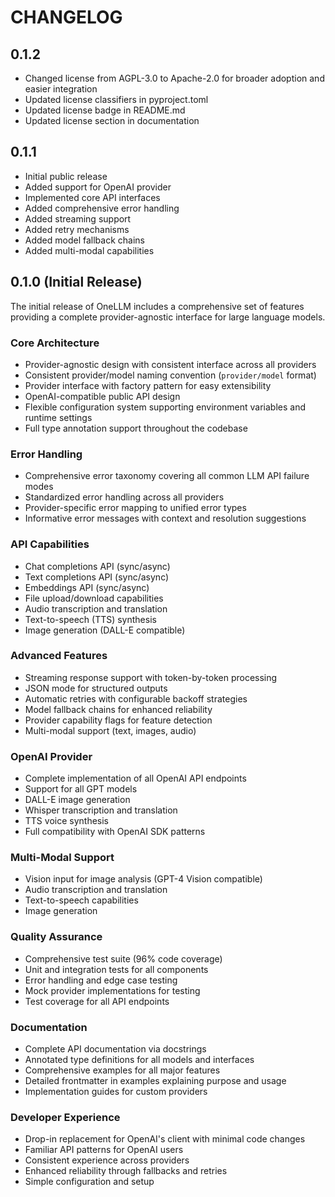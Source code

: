 # CHANGELOG

## 0.1.2

- Changed license from AGPL-3.0 to Apache-2.0 for broader adoption and easier integration
- Updated license classifiers in pyproject.toml
- Updated license badge in README.md
- Updated license section in documentation

## 0.1.1

- Initial public release
- Added support for OpenAI provider
- Implemented core API interfaces
- Added comprehensive error handling
- Added streaming support
- Added retry mechanisms
- Added model fallback chains
- Added multi-modal capabilities

## 0.1.0 (Initial Release)

The initial release of OneLLM includes a comprehensive set of features providing a complete provider-agnostic interface for large language models.

### Core Architecture

- Provider-agnostic design with consistent interface across all providers
- Consistent provider/model naming convention (`provider/model` format)
- Provider interface with factory pattern for easy extensibility
- OpenAI-compatible public API design
- Flexible configuration system supporting environment variables and runtime settings
- Full type annotation support throughout the codebase

### Error Handling

- Comprehensive error taxonomy covering all common LLM API failure modes
- Standardized error handling across all providers
- Provider-specific error mapping to unified error types
- Informative error messages with context and resolution suggestions

### API Capabilities

- Chat completions API (sync/async)
- Text completions API (sync/async)
- Embeddings API (sync/async)
- File upload/download capabilities
- Audio transcription and translation
- Text-to-speech (TTS) synthesis
- Image generation (DALL-E compatible)

### Advanced Features

- Streaming response support with token-by-token processing
- JSON mode for structured outputs
- Automatic retries with configurable backoff strategies
- Model fallback chains for enhanced reliability
- Provider capability flags for feature detection
- Multi-modal support (text, images, audio)

### OpenAI Provider

- Complete implementation of all OpenAI API endpoints
- Support for all GPT models
- DALL-E image generation
- Whisper transcription and translation
- TTS voice synthesis
- Full compatibility with OpenAI SDK patterns

### Multi-Modal Support

- Vision input for image analysis (GPT-4 Vision compatible)
- Audio transcription and translation
- Text-to-speech capabilities
- Image generation

### Quality Assurance

- Comprehensive test suite (96% code coverage)
- Unit and integration tests for all components
- Error handling and edge case testing
- Mock provider implementations for testing
- Test coverage for all API endpoints

### Documentation

- Complete API documentation via docstrings
- Annotated type definitions for all models and interfaces
- Comprehensive examples for all major features
- Detailed frontmatter in examples explaining purpose and usage
- Implementation guides for custom providers

### Developer Experience

- Drop-in replacement for OpenAI's client with minimal code changes
- Familiar API patterns for OpenAI users
- Consistent experience across providers
- Enhanced reliability through fallbacks and retries
- Simple configuration and setup
